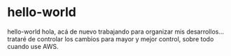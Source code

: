 # hello-world
hello-world
hola, acá de nuevo trabajando para organizar mis desarrollos... 
trataré de controlar los cambios para mayor y mejor control, sobre todo cuando use AWS.
